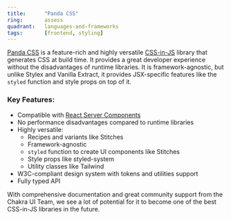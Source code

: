 ```yaml
---
title:      "Panda CSS"
ring:       assess
quadrant:   languages-and-frameworks
tags:       [frontend, styling]
---
```


[Panda CSS](https://panda-css.com/) is a feature-rich and highly versatile [CSS-in-JS](../methods-and-patterns/css-in-js.html) library that generates CSS at build time. It provides a great developer experience without the disadvantages of runtime libraries. It is framework-agnostic, but unlike Stylex and Vanilla Extract, it provides JSX-specific features like the `styled` function and style props on top of it.

### Key Features:
- Compatible with [React Server Components](../methods-and-patterns/react-server-components.html)
- No performance disadvantages compared to runtime libraries
- Highly versatile:
  - Recipes and variants like Stitches
  - Framework-agnostic
  - `styled` function to create UI components like Stitches
  - Style props like styled-system
  - Utility classes like Tailwind
- W3C-compliant design system with tokens and utilities support
- Fully typed API

With comprehensive documentation and great community support from the Chakra UI Team, we see a lot of potential for it to become one of the best CSS-in-JS libraries in the future.
